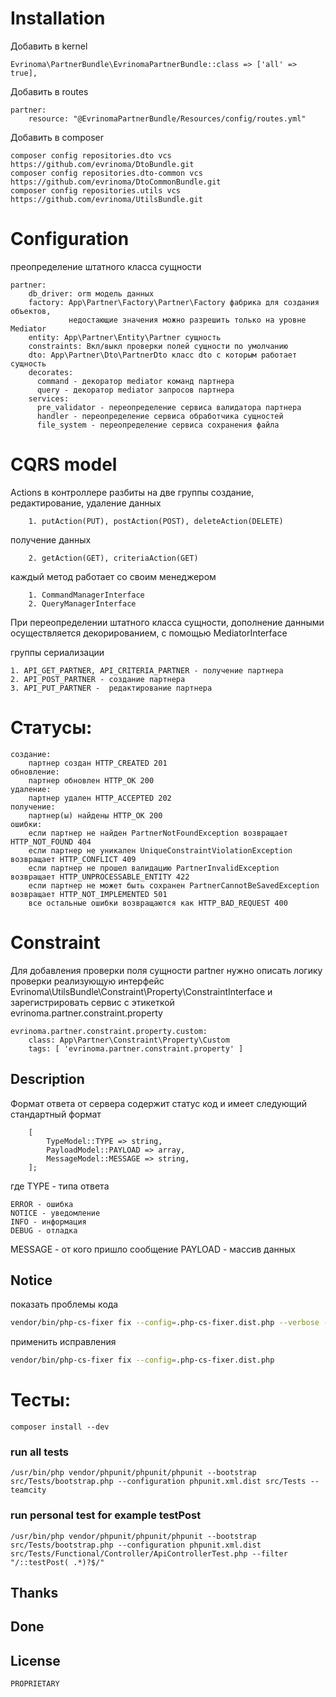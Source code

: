 # Installation

Добавить в kernel

    Evrinoma\PartnerBundle\EvrinomaPartnerBundle::class => ['all' => true],

Добавить в routes

    partner:
        resource: "@EvrinomaPartnerBundle/Resources/config/routes.yml"

Добавить в composer

    composer config repositories.dto vcs https://github.com/evrinoma/DtoBundle.git
    composer config repositories.dto-common vcs https://github.com/evrinoma/DtoCommonBundle.git
    composer config repositories.utils vcs https://github.com/evrinoma/UtilsBundle.git

# Configuration

преопределение штатного класса сущности

    partner:
        db_driver: orm модель данных
        factory: App\Partner\Factory\Partner\Factory фабрика для создания объектов,
                 недостающие значения можно разрешить только на уровне Mediator
        entity: App\Partner\Entity\Partner сущность
        constraints: Вкл/выкл проверки полей сущности по умолчанию 
        dto: App\Partner\Dto\PartnerDto класс dto с которым работает сущность
        decorates:
          command - декоратор mediator команд партнера 
          query - декоратор mediator запросов партнера
        services:
          pre_validator - переопределение сервиса валидатора партнера
          handler - переопределение сервиса обработчика сущностей
          file_system - переопределение сервиса сохранения файла

# CQRS model

Actions в контроллере разбиты на две группы
создание, редактирование, удаление данных

        1. putAction(PUT), postAction(POST), deleteAction(DELETE)
получение данных

        2. getAction(GET), criteriaAction(GET)

каждый метод работает со своим менеджером

        1. CommandManagerInterface
        2. QueryManagerInterface

При переопределении штатного класса сущности, дополнение данными осуществляется декорированием, с помощью MediatorInterface


группы  сериализации

    1. API_GET_PARTNER, API_CRITERIA_PARTNER - получение партнера
    2. API_POST_PARTNER - создание партнера
    3. API_PUT_PARTNER -  редактирование партнера

# Статусы:

    создание:
        партнер создан HTTP_CREATED 201
    обновление:
        партнер обновлен HTTP_OK 200
    удаление:
        партнер удален HTTP_ACCEPTED 202
    получение:
        партнер(ы) найдены HTTP_OK 200
    ошибки:
        если партнер не найден PartnerNotFoundException возвращает HTTP_NOT_FOUND 404
        если партнер не уникален UniqueConstraintViolationException возвращает HTTP_CONFLICT 409
        если партнер не прошел валидацию PartnerInvalidException возвращает HTTP_UNPROCESSABLE_ENTITY 422
        если партнер не может быть сохранен PartnerCannotBeSavedException возвращает HTTP_NOT_IMPLEMENTED 501
        все остальные ошибки возвращаются как HTTP_BAD_REQUEST 400

# Constraint

Для добавления проверки поля сущности partner нужно описать логику проверки реализующую интерфейс Evrinoma\UtilsBundle\Constraint\Property\ConstraintInterface и зарегистрировать сервис с этикеткой evrinoma.partner.constraint.property

    evrinoma.partner.constraint.property.custom:
        class: App\Partner\Constraint\Property\Custom
        tags: [ 'evrinoma.partner.constraint.property' ]

## Description
Формат ответа от сервера содержит статус код и имеет следующий стандартный формат
```text
    [
        TypeModel::TYPE => string,
        PayloadModel::PAYLOAD => array,
        MessageModel::MESSAGE => string,
    ];
```
где
TYPE - типа ответа

    ERROR - ошибка
    NOTICE - уведомление
    INFO - информация
    DEBUG - отладка

MESSAGE - от кого пришло сообщение
PAYLOAD - массив данных

## Notice

показать проблемы кода

```bash
vendor/bin/php-cs-fixer fix --config=.php-cs-fixer.dist.php --verbose --diff --dry-run
```

применить исправления

```bash
vendor/bin/php-cs-fixer fix --config=.php-cs-fixer.dist.php
```

# Тесты:

    composer install --dev

### run all tests

    /usr/bin/php vendor/phpunit/phpunit/phpunit --bootstrap src/Tests/bootstrap.php --configuration phpunit.xml.dist src/Tests --teamcity

### run personal test for example testPost

    /usr/bin/php vendor/phpunit/phpunit/phpunit --bootstrap src/Tests/bootstrap.php --configuration phpunit.xml.dist src/Tests/Functional/Controller/ApiControllerTest.php --filter "/::testPost( .*)?$/" 

## Thanks

## Done

## License
    PROPRIETARY